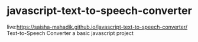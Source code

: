 # javascript-text-to-speech-converter
live:https://saisha-mahadik.github.io/javascript-text-to-speech-converter/
Text-to-Speech Converter a basic javascript project 

